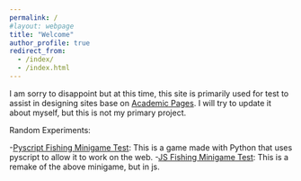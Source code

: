 ```yaml
---
permalink: /
#layout: webpage
title: "Welcome"
author_profile: true
redirect_from: 
  - /index/
  - /index.html
---
```


I am sorry to disappoint but at this time, this site is primarily used for test to assist in designing sites base on [Academic Pages](https://github.com/academicpages/academicpages.github.io). I will try to update it about myself, but this is not my primary project.

Random Experiments: 

-[Pyscript Fishing Minigame Test](https://mdylantk.github.io/webpage-test.html): This is a game made with Python that uses pyscript to allow it to work on the web. 
-[JS Fishing Minigame Test](https://mdylantk.github.io/Fishing_Page.html): This is a remake of the above minigame, but in js. 
